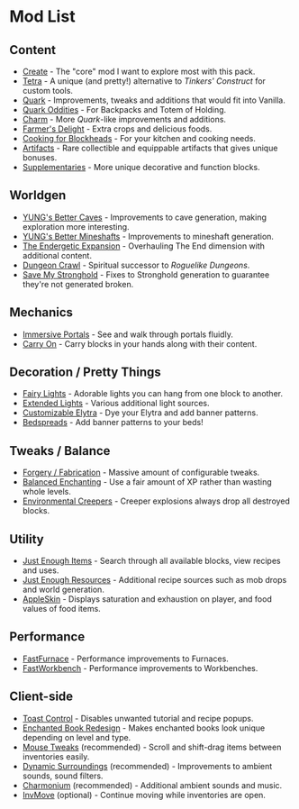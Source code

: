 # Mod List

## Content
- [Create](https://www.curseforge.com/minecraft/mc-mods/create) - The "core" mod I want to explore most with this pack.
- [Tetra](https://www.curseforge.com/minecraft/mc-mods/tetra) - A unique (and pretty!) alternative to *Tinkers' Construct* for custom tools.
- [Quark](https://www.curseforge.com/minecraft/mc-mods/quark) - Improvements, tweaks and additions that would fit into Vanilla.
- [Quark Oddities](https://www.curseforge.com/minecraft/mc-mods/quark-oddities) - For Backpacks and Totem of Holding.
- [Charm](https://www.curseforge.com/minecraft/mc-mods/charm-reforged) - More *Quark*-like improvements and additions.
- [Farmer's Delight](https://www.curseforge.com/minecraft/mc-mods/farmers-delight) - Extra crops and delicious foods.
- [Cooking for Blockheads](https://www.curseforge.com/minecraft/mc-mods/cooking-for-blockheads) - For your kitchen and cooking needs.
- [Artifacts](https://www.curseforge.com/minecraft/mc-mods/artifacts) - Rare collectible and equippable artifacts that gives unique bonuses.
- [Supplementaries](https://www.curseforge.com/minecraft/mc-mods/supplementaries) - More unique decorative and function blocks.

## Worldgen
- [YUNG's Better Caves](https://www.curseforge.com/minecraft/mc-mods/yungs-better-caves) - Improvements to cave generation, making exploration more interesting.
- [YUNG's Better Mineshafts](https://www.curseforge.com/minecraft/mc-mods/yungs-better-mineshafts-forge) - Improvements to mineshaft generation.
- [The Endergetic Expansion](https://www.curseforge.com/minecraft/mc-mods/endergetic) - Overhauling The End dimension with additional content.
- [Dungeon Crawl](https://www.curseforge.com/minecraft/mc-mods/dungeon-crawl) - Spiritual successor to *Roguelike Dungeons*.
- [Save My Stronghold](https://www.curseforge.com/minecraft/mc-mods/save-my-stronghold) - Fixes to Stronghold generation to guarantee they're not generated broken.

## Mechanics
- [Immersive Portals](https://www.curseforge.com/minecraft/mc-mods/immersive-portals-for-forge) - See and walk through portals fluidly.
- [Carry On](https://www.curseforge.com/minecraft/mc-mods/carry-on) - Carry blocks in your hands along with their content.

## Decoration / Pretty Things
- [Fairy Lights](https://www.curseforge.com/minecraft/mc-mods/fairy-lights) - Adorable lights you can hang from one block to another.
- [Extended Lights](https://www.curseforge.com/minecraft/mc-mods/extended-lights-mod) - Various additional light sources.
- [Customizable Elytra](https://www.curseforge.com/minecraft/mc-mods/customizable-elytra) - Dye your Elytra and add banner patterns.
- [Bedspreads](https://www.curseforge.com/minecraft/mc-mods/bedspreads) - Add banner patterns to your beds!

## Tweaks / Balance
- [Forgery / Fabrication](https://www.curseforge.com/minecraft/mc-mods/forgery) - Massive amount of configurable tweaks.
- [Balanced Enchanting](https://www.curseforge.com/minecraft/mc-mods/balanced-enchanting) - Use a fair amount of XP rather than wasting whole levels.
- [Environmental Creepers](https://www.curseforge.com/minecraft/mc-mods/environmental-creepers) - Creeper explosions always drop all destroyed blocks.

## Utility
- [Just Enough Items](https://www.curseforge.com/minecraft/mc-mods/jei) - Search through all available blocks, view recipes and uses.
- [Just Enough Resources](https://www.curseforge.com/minecraft/mc-mods/just-enough-resources-jer) - Additional recipe sources such as mob drops and world generation.
- [AppleSkin](https://www.curseforge.com/minecraft/mc-mods/appleskin) - Displays saturation and exhaustion on player, and food values of food items.

## Performance
- [FastFurnace](https://www.curseforge.com/minecraft/mc-mods/fastfurnace) - Performance improvements to Furnaces.
- [FastWorkbench](https://www.curseforge.com/minecraft/mc-mods/fastworkbench) - Performance improvements to Workbenches.

## Client-side
- [Toast Control](https://www.curseforge.com/minecraft/mc-mods/toast-control) - Disables unwanted tutorial and recipe popups.
- [Enchanted Book Redesign](https://www.curseforge.com/minecraft/mc-mods/enchanted-book-redesign) - Makes enchanted books look unique depending on level and type.
- [Mouse Tweaks](https://www.curseforge.com/minecraft/mc-mods/mouse-tweaks) (recommended) - Scroll and shift-drag items between inventories easily.
- [Dynamic Surroundings](https://www.curseforge.com/minecraft/mc-mods/dynamic-surroundings) (recommended) - Improvements to ambient sounds, sound filters.
- [Charmonium](https://www.curseforge.com/minecraft/mc-mods/charmonium-reforged) (recommended) - Additional ambient sounds and music.
- [InvMove](https://www.curseforge.com/minecraft/mc-mods/invmove) (optional) - Continue moving while inventories are open.

